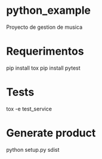 # python_example

Proyecto de gestion de musica

# Requerimentos
pip install tox
pip install pytest

# Tests
tox -e test_service

# Generate product
python setup.py sdist
